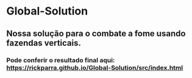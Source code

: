 # Global-Solution

## Nossa solução para o combate a fome usando fazendas verticais.
### Pode conferir o resultado final aqui: https://rickparra.github.io/Global-Solution/src/index.html
